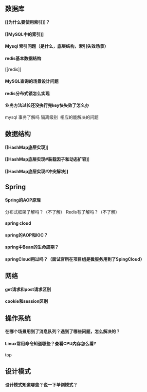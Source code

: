 
## 数据库
#### [[为什么要使用索引]]？

#### [[MySQL中的索引]]
#### Mysql 索引问题（是什么，底层结构，索引失效场景）

#### redis基本数据结构
[[redis]]
#### MySQL查询的场景设计问题

#### redis分布式锁怎么实现
#### 业务方法过长还没执行完key快失效了怎么办
mysql 事务了解吗 隔离级别  相应的能解决的问题

## 数据结构
#### [[HashMap底层实现]]
#### [[HashMap底层实现#装载因子和动态扩容]]
#### [[HashMap底层实现#冲突解决]]

## Spring
#### Spring的AOP原理
分布式框架了解吗？（不了解）
Redis有了解吗？（不了解）
#### spring cloud
#### spring的AOP和IOC？
#### spring中Bean的生命周期？
#### springCloud用过吗？（面试官所在项目组是微服务用到了SpingCloud）

## 网络
#### get请求和post请求区别
#### cookie和session区别

## 操作系统
#### 在哪个场景用到了消息队列？遇到了哪些问题，怎么解决的？
#### Linux常用命令知道哪些？查看CPU内存怎么看?
top
## 设计模式
#### 设计模式知道哪些？说一下单例模式？
